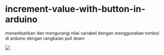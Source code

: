 # increment-value-with-button-in-arduino
menambahkan dan mengurangi nilai variabel dengan menggunakan tombol di arduino dengan rangkaian pull down

![](images/https://embenesia.files.wordpress.com/2015/11/pull-down.png)
